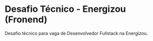 # Desafio Técnico - Energizou (Fronend)
Desafio técnico para vaga de Desenvolvedor Fullstack na Energizou.

